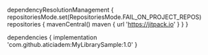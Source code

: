 dependencyResolutionManagement {
		repositoriesMode.set(RepositoriesMode.FAIL_ON_PROJECT_REPOS)
		repositories {
			mavenCentral()
			maven { url 'https://jitpack.io' }
		}
	}


 dependencies {
	        implementation 'com.github.aticiadem:MyLibrarySample:1.0'
	}
